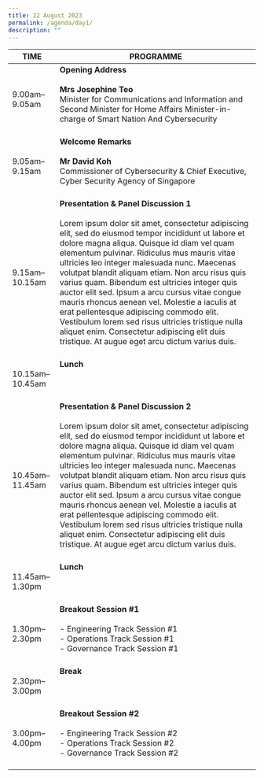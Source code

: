 ```yaml
---
title: 22 August 2023
permalink: /agenda/day1/
description: ""
---
```

| **TIME**              | **PROGRAMME**                                                                                                                                                                         |
|-------------------|-----------------------------------------------------------------------------------------------------------------------------------------------------------------------------------|
| 9.00am–9.05am   | **Opening Address**   <br><br>**Mrs Josephine Teo** <br>Minister for Communications and Information and Second Minister for Home Affairs Minister-in-charge of Smart Nation And Cybersecurity<br><br> |
| 9.05am–9.15am   | **Welcome Remarks**  <br><br>**Mr David Koh** <br>Commissioner of Cybersecurity &amp; Chief Executive, Cyber Security Agency of Singapore<br><br>                                                             |
| 9.15am–10.15am  | **Presentation &amp; Panel Discussion 1**  <br><br>Lorem ipsum dolor sit amet, consectetur adipiscing elit, sed do eiusmod tempor incididunt ut labore et dolore magna aliqua. Quisque id diam vel quam elementum pulvinar. Ridiculus mus mauris vitae ultricies leo integer malesuada nunc. Maecenas volutpat blandit aliquam etiam. Non arcu risus quis varius quam. Bibendum est ultricies integer quis auctor elit sed. Ipsum a arcu cursus vitae congue mauris rhoncus aenean vel. Molestie a iaculis at erat pellentesque adipiscing commodo elit. Vestibulum lorem sed risus ultricies tristique nulla aliquet enim. Consectetur adipiscing elit duis tristique. At augue eget arcu dictum varius duis.<br><br>                                                                                                                                           |
| 10.15am–10.45am | **Lunch**<br><br> <br><br>                                                                                                                                                                        |
| 10.45am–11.45am | **Presentation &amp; Panel Discussion 2**   <br><br>Lorem ipsum dolor sit amet, consectetur adipiscing elit, sed do eiusmod tempor incididunt ut labore et dolore magna aliqua. Quisque id diam vel quam elementum pulvinar. Ridiculus mus mauris vitae ultricies leo integer malesuada nunc. Maecenas volutpat blandit aliquam etiam. Non arcu risus quis varius quam. Bibendum est ultricies integer quis auctor elit sed. Ipsum a arcu cursus vitae congue mauris rhoncus aenean vel. Molestie a iaculis at erat pellentesque adipiscing commodo elit. Vestibulum lorem sed risus ultricies tristique nulla aliquet enim. Consectetur adipiscing elit duis tristique. At augue eget arcu dictum varius duis.<br><br>                                                                                                                                          |
| 11.45am–1.30pm  | **Lunch** <br><br><br>  <br>                                                                                                                                                                      |
| 1.30pm–2.30pm   | **Breakout Session #1** <br><br> - Engineering Track  Session #1   <br>- Operations Track Session #1 <br>- Governance Track Session #1<br><br>                                                                 |
| 2.30pm–3.00pm   | **Break**  <br><br><br><br>                                                                                                                                                                       |
| 3.00pm–4.00pm   | **Breakout Session #2**  <br><br> - Engineering Track  Session #2   <br>- Operations Track Session #2<br>- Governance Track Session #2<br><br>                                        |